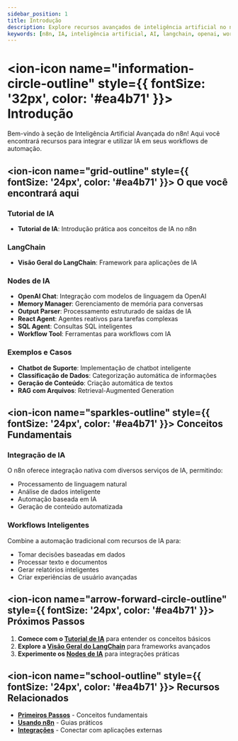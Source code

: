 ```yaml
---
sidebar_position: 1
title: Introdução
description: Explore recursos avançados de inteligência artificial no n8n
keywords: [n8n, IA, inteligência artificial, AI, langchain, openai, workflow]
---
```


# <ion-icon name="information-circle-outline" style={{ fontSize: '32px', color: '#ea4b71' }}></ion-icon> Introdução

Bem-vindo à seção de Inteligência Artificial Avançada do n8n! Aqui você encontrará recursos para integrar e utilizar IA em seus workflows de automação.

## <ion-icon name="grid-outline" style={{ fontSize: '24px', color: '#ea4b71' }}></ion-icon> O que você encontrará aqui

### Tutorial de IA
- **Tutorial de IA**: Introdução prática aos conceitos de IA no n8n

### LangChain
- **Visão Geral do LangChain**: Framework para aplicações de IA

### Nodes de IA
- **OpenAI Chat**: Integração com modelos de linguagem da OpenAI
- **Memory Manager**: Gerenciamento de memória para conversas
- **Output Parser**: Processamento estruturado de saídas de IA
- **React Agent**: Agentes reativos para tarefas complexas
- **SQL Agent**: Consultas SQL inteligentes
- **Workflow Tool**: Ferramentas para workflows com IA

### Exemplos e Casos
- **Chatbot de Suporte**: Implementação de chatbot inteligente
- **Classificação de Dados**: Categorização automática de informações
- **Geração de Conteúdo**: Criação automática de textos
- **RAG com Arquivos**: Retrieval-Augmented Generation

## <ion-icon name="sparkles-outline" style={{ fontSize: '24px', color: '#ea4b71' }}></ion-icon> Conceitos Fundamentais

### Integração de IA
O n8n oferece integração nativa com diversos serviços de IA, permitindo:
- Processamento de linguagem natural
- Análise de dados inteligente
- Automação baseada em IA
- Geração de conteúdo automatizada

### Workflows Inteligentes
Combine a automação tradicional com recursos de IA para:
- Tomar decisões baseadas em dados
- Processar texto e documentos
- Gerar relatórios inteligentes
- Criar experiências de usuário avançadas

## <ion-icon name="arrow-forward-circle-outline" style={{ fontSize: '24px', color: '#ea4b71' }}></ion-icon> Próximos Passos

1. **Comece com o [Tutorial de IA](./tutorial-ai)** para entender os conceitos básicos
2. **Explore a [Visão Geral do LangChain](./langchain-overview)** para frameworks avançados
3. **Experimente os [Nodes de IA](./nodes-ia/)** para integrações práticas

## <ion-icon name="school-outline" style={{ fontSize: '24px', color: '#ea4b71' }}></ion-icon> Recursos Relacionados

- **[Primeiros Passos](/primeiros-passos/instalacao)** - Conceitos fundamentais
- **[Usando n8n](../usando-n8n)** - Guias práticos
- **[Integrações](../integracoes)** - Conectar com aplicações externas 
